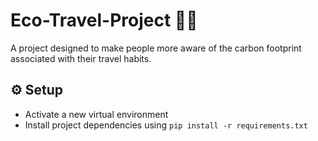 # Eco-Travel-Project 🚗🌱
A project designed to make people more aware of the carbon footprint associated with their travel habits.

## ⚙️ Setup
- Activate a new virtual environment
- Install project dependencies using `pip install -r requirements.txt`
